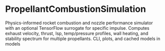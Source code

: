# PropellantCombustionSimulation
Physics-informed rocket combustion and nozzle performance simulator with an optional TensorFlow surrogate for specific impulse. Computes exhaust velocity, thrust, Isp, temp/pressure profiles, wall heating, and stability spectrum for multiple propellants. CLI, plots, and cached models in models
